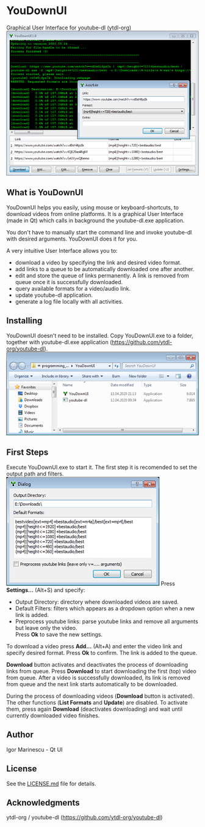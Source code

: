 # YouDownUI
Graphical User Interface for youtube-dl (ytdl-org)
![Alt YouDownUI](/documents/img/screenshot1.png)

## What is YouDownUI
YouDownUI helps you easily, using mouse or keyboard-shortcuts, to download videos from online platforms.
It is a graphical User Interface (made in Qt) which calls in background the youtube-dl.exe application.

You don't have to manually start the command line and invoke youtube-dl with desired arguments. 
YouDownUI does it for you.

A very intuitive User Interface allows you to:
  * download a video by specifying the link and desired video format.
  * add links to a queue to be automatically downloaded one after another.
  * edit and store the queue of links permanently. A link is removed from queue once it is successfully downloaded. 
  * query available formats for a video/audio link.
  * update youtube-dl application.
  * generate a log file locally with all activities.

## Installing
YouDownUI doesn't need to be installed.
Copy YouDownUI.exe to a folder, together with youtube-dl.exe application (https://github.com/ytdl-org/youtube-dl).
![Alt YouDownUI](/documents/img/screenshot2.png)

## First Steps
Execute YouDownUI.exe to start it.
The first step it is recomended to set the output path and filters.
![Alt YouDownUI](/documents/img/screenshot3.png)
Press **Settings...** (Alt+S) and specify:
  * Output Directory: directory where downloaded videos are saved.
  * Default Filters: filters which appears as a dropdown option when a new link is added.
  * Preprocess youtube links: parse youtube links and remove all arguments but leave only the video.  
Press **Ok** to save the new settings.

To download a video press **Add...** (Alt+A) and enter the video link and specify desired format.
Press **Ok** to confirm. The link is added to the queue.

**Download** button activates and deactivates the process of downloading links from queue.
Press **Download** to start downloading the first (top) video from queue.
After a video is successfully downloaded, its link is removed from queue and the next link starts automatically to be downloaded.

During the process of downloading videos (**Download** button is activated). The other functions (**List Formats** and **Update**) are disabled.
To activate them, press again **Download** (deactivates downloading) and wait until currently downloaded video finishes.

## Author

Igor Marinescu - Qt UI

## License

See the [LICENSE.md](LICENSE.md) file for details.

## Acknowledgments

ytdl-org / youtube-dl  (https://github.com/ytdl-org/youtube-dl)

